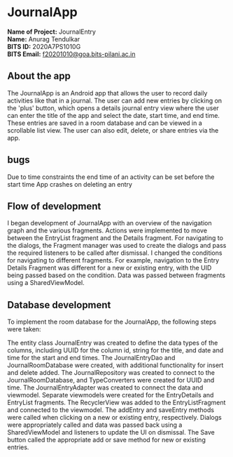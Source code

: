 # JournalApp

<b/>Name of Project:</b> JournalEntry <br/> 
<b/>Name:</b>            Anurag Tendulkar<br/>
<b/>BITS ID:</b>         2020A7PS1010G<br/>
<b/>BITS Email:</b>      f20201010@goa.bits-pilani.ac.in<br/>

<h2/> About the app </h2>
The JournalApp is an Android app that allows the user to record daily activities like that in a journal. The user can add new entries by clicking on the 'plus' button, which opens a details journal entry view where the user can enter the title of the app and select the date, start time, and end time. These entries are saved in a room database and can be viewed in a scrollable list view. The user can also edit, delete, or share entries via the app.

<h2/> bugs </h2>
Due to time constraints the end time of an activity can be set before the start time
App crashes on deleting an entry

<h2/> Flow of development </h2>
I began development of JournalApp with an overview of the navigation graph and the various fragments. Actions were implemented to move between the EntryList fragment and the Details fragment. For navigating to the dialogs, the Fragment manager was used to create the dialogs and pass the required listeners to be called after dismissal. I changed the conditions for navigating to different fragments. For example, navigation to the Entry Details Fragment was different for a new or existing entry, with the UID being passed based on the condition. Data was passed between fragments using a SharedViewModel.

<h2/> Database development </h2>
To implement the room database for the JournalApp, the following steps were taken:

The entity class JournalEntry was created to define the data types of the columns, including UUID for the column id, string for the title, and date and time for the start and end times.
The JournalEntryDao and JournalRoomDatabase were created, with additional functionality for insert and delete added.
The JournalRepository was created to connect to the JournalRoomDatabase, and TypeConverters were created for UUID and time.
The JournalEntryAdapter was created to connect the data and viewmodel. Separate viewmodels were created for the EntryDetails and EntryList fragments.
The RecyclerView was added to the EntryListFragment and connected to the viewmodel.
The addEntry and saveEntry methods were called when clicking on a new or existing entry, respectively.
Dialogs were appropriately called and data was passed back using a SharedViewModel and listeners to update the UI on dismissal.
The Save button called the appropriate add or save method for new or existing entries.
